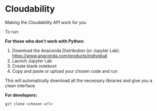 # Cloudability
Making the Cloudability API work for you

To run:

**For those who don't work with Python:**
1. Download the Anaconda Distribution (or Jupyter Lab): https://www.anaconda.com/products/individual
2. Launch Jupyter Lab
3. Create blank noteboot
4. Copy and paste or upload your chosen code and run

This will automatically download all the necessary libraries and give you a clean interface. 

**For developers:**

```git clone <chosen url>```
